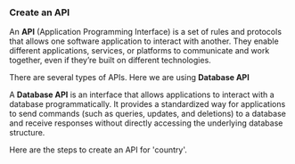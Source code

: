 ### Create an API
An **API** (Application Programming Interface) is a set of rules and protocols that allows one software application to interact with another. They enable different applications, services, or platforms to communicate and work together, even if they’re built on different technologies.

There are several types of APIs. Here we are using **Database API**

A **Database API** is an interface that allows applications to interact with a database programmatically. It provides a standardized way for applications to send commands (such as queries, updates, and deletions) to a database and receive responses without directly accessing the underlying database structure.

Here are the steps to create an API for 'country'. 
